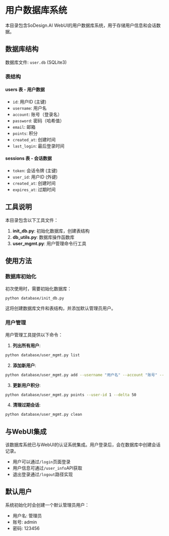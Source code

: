 # 用户数据库系统

本目录包含SoDesign.AI WebUI的用户数据库系统，用于存储用户信息和会话数据。

## 数据库结构

数据库文件: `user.db` (SQLite3)

### 表结构

#### users 表 - 用户数据
- `id`: 用户ID (主键)
- `username`: 用户名
- `account`: 账号（登录名）
- `password`: 密码（哈希值）
- `email`: 邮箱
- `points`: 积分
- `created_at`: 创建时间
- `last_login`: 最后登录时间

#### sessions 表 - 会话数据
- `token`: 会话令牌 (主键)
- `user_id`: 用户ID (外键)
- `created_at`: 创建时间
- `expires_at`: 过期时间

## 工具说明

本目录包含以下工具文件：

1. **init_db.py**: 初始化数据库，创建表结构
2. **db_utils.py**: 数据库操作函数库
3. **user_mgmt.py**: 用户管理命令行工具

## 使用方法

### 数据库初始化

初次使用时，需要初始化数据库：

```bash
python database/init_db.py
```

这将创建数据库文件和表结构，并添加默认管理员用户。

### 用户管理

用户管理工具提供以下命令：

1. **列出所有用户**:

```bash
python database/user_mgmt.py list
```

2. **添加新用户**:

```bash
python database/user_mgmt.py add --username "用户名" --account "账号" --password "密码" --email "邮箱" --points 100
```

3. **更新用户积分**:

```bash
python database/user_mgmt.py points --user-id 1 --delta 50
```

4. **清理过期会话**:

```bash
python database/user_mgmt.py clean
```

## 与WebUI集成

该数据库系统已与WebUI的认证系统集成。用户登录后，会在数据库中创建会话记录。

- 用户可以通过`/login`页面登录
- 用户信息可通过`/user_info`API获取
- 退出登录通过`/logout`路径实现

## 默认用户

系统初始化时会创建一个默认管理员用户：

- 用户名: 管理员
- 账号: admin
- 密码: 123456
 